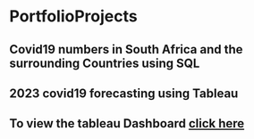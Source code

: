 # PortfolioProjects
## Covid19 numbers in South Africa and the surrounding Countries using SQL
## 2023 covid19 forecasting using Tableau
## To view the tableau Dashboard [click here](https://public.tableau.com/app/profile/rethabile4021/viz/Covid19Dashboard_16673884480580/Dashboard1)
